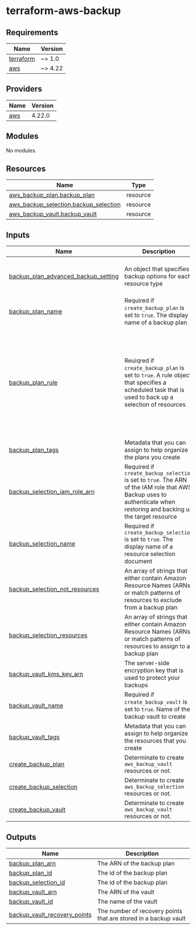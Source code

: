 # terraform-aws-backup

<!-- BEGINNING OF PRE-COMMIT-TERRAFORM DOCS HOOK -->
## Requirements

| Name | Version |
|------|---------|
| <a name="requirement_terraform"></a> [terraform](#requirement\_terraform) | ~> 1.0 |
| <a name="requirement_aws"></a> [aws](#requirement\_aws) | ~> 4.22 |

## Providers

| Name | Version |
|------|---------|
| <a name="provider_aws"></a> [aws](#provider\_aws) | 4.22.0 |

## Modules

No modules.

## Resources

| Name | Type |
|------|------|
| [aws_backup_plan.backup_plan](https://registry.terraform.io/providers/hashicorp/aws/latest/docs/resources/backup_plan) | resource |
| [aws_backup_selection.backup_selection](https://registry.terraform.io/providers/hashicorp/aws/latest/docs/resources/backup_selection) | resource |
| [aws_backup_vault.backup_vault](https://registry.terraform.io/providers/hashicorp/aws/latest/docs/resources/backup_vault) | resource |

## Inputs

| Name | Description | Type | Default | Required |
|------|-------------|------|---------|:--------:|
| <a name="input_backup_plan_advanced_backup_setting"></a> [backup\_plan\_advanced\_backup\_setting](#input\_backup\_plan\_advanced\_backup\_setting) | An object that specifies backup options for each resource type | <pre>object({<br>    backup_options = map(string)<br>    resource_type  = string<br>  })</pre> | `null` | no |
| <a name="input_backup_plan_name"></a> [backup\_plan\_name](#input\_backup\_plan\_name) | Required if `create_backup_plan` is set to `true`. The display name of a backup plan | `string` | `null` | no |
| <a name="input_backup_plan_rule"></a> [backup\_plan\_rule](#input\_backup\_plan\_rule) | Reuiqred if `create_backup_plan` is set to `true`. A rule object that specifies a scheduled task that is used to back up a selection of resources | <pre>object({<br>    rule_name                = string<br>    schedule                 = optional(string)<br>    enable_continuous_backup = optional(bool)<br>    start_window             = optional(number)<br>    completion_window        = optional(number)<br>    recovery_point_tags      = optional(map(string))<br>    lifecycle = optional(object({<br>      cold_storage_after = optional(number)<br>      delete_after       = optional(number)<br>    }))<br>  })</pre> | `null` | no |
| <a name="input_backup_plan_tags"></a> [backup\_plan\_tags](#input\_backup\_plan\_tags) | Metadata that you can assign to help organize the plans you create | `map(string)` | `null` | no |
| <a name="input_backup_selection_iam_role_arn"></a> [backup\_selection\_iam\_role\_arn](#input\_backup\_selection\_iam\_role\_arn) | Required if `create_backup_selection` is set to `true`. The ARN of the IAM role that AWS Backup uses to authenticate when restoring and backing up the target resource | `string` | `null` | no |
| <a name="input_backup_selection_name"></a> [backup\_selection\_name](#input\_backup\_selection\_name) | Required if `create_backup_selection` is set to `true`. The display name of a resource selection document | `string` | `null` | no |
| <a name="input_backup_selection_not_resources"></a> [backup\_selection\_not\_resources](#input\_backup\_selection\_not\_resources) | An array of strings that either contain Amazon Resource Names (ARNs) or match patterns of resources to exclude from a backup plan | `list(string)` | `null` | no |
| <a name="input_backup_selection_resources"></a> [backup\_selection\_resources](#input\_backup\_selection\_resources) | An array of strings that either contain Amazon Resource Names (ARNs) or match patterns of resources to assign to a backup plan | `list(string)` | `null` | no |
| <a name="input_backup_vault_kms_key_arn"></a> [backup\_vault\_kms\_key\_arn](#input\_backup\_vault\_kms\_key\_arn) | The server-side encryption key that is used to protect your backups | `string` | `null` | no |
| <a name="input_backup_vault_name"></a> [backup\_vault\_name](#input\_backup\_vault\_name) | Required if `create_backup_vault` is set to `true`. Name of the backup vault to create | `string` | `null` | no |
| <a name="input_backup_vault_tags"></a> [backup\_vault\_tags](#input\_backup\_vault\_tags) | Metadata that you can assign to help organize the resources that you create | `map(string)` | `null` | no |
| <a name="input_create_backup_plan"></a> [create\_backup\_plan](#input\_create\_backup\_plan) | Determinate to create `aws_backup_vault` resources or not. | `bool` | `true` | no |
| <a name="input_create_backup_selection"></a> [create\_backup\_selection](#input\_create\_backup\_selection) | Determinate to create `aws_backup_selection` resources or not. | `bool` | `true` | no |
| <a name="input_create_backup_vault"></a> [create\_backup\_vault](#input\_create\_backup\_vault) | Determinate to create `aws_backup_vault` resources or not. | `bool` | `true` | no |

## Outputs

| Name | Description |
|------|-------------|
| <a name="output_backup_plan_arn"></a> [backup\_plan\_arn](#output\_backup\_plan\_arn) | The ARN of the backup plan |
| <a name="output_backup_plan_id"></a> [backup\_plan\_id](#output\_backup\_plan\_id) | The id of the backup plan |
| <a name="output_backup_selection_id"></a> [backup\_selection\_id](#output\_backup\_selection\_id) | The id of the backup plan |
| <a name="output_backup_vault_arn"></a> [backup\_vault\_arn](#output\_backup\_vault\_arn) | The ARN of the vault |
| <a name="output_backup_vault_id"></a> [backup\_vault\_id](#output\_backup\_vault\_id) | The name of the vault |
| <a name="output_backup_vault_recovery_points"></a> [backup\_vault\_recovery\_points](#output\_backup\_vault\_recovery\_points) | The number of recovery points that are stored in a backup vault |
<!-- END OF PRE-COMMIT-TERRAFORM DOCS HOOK -->